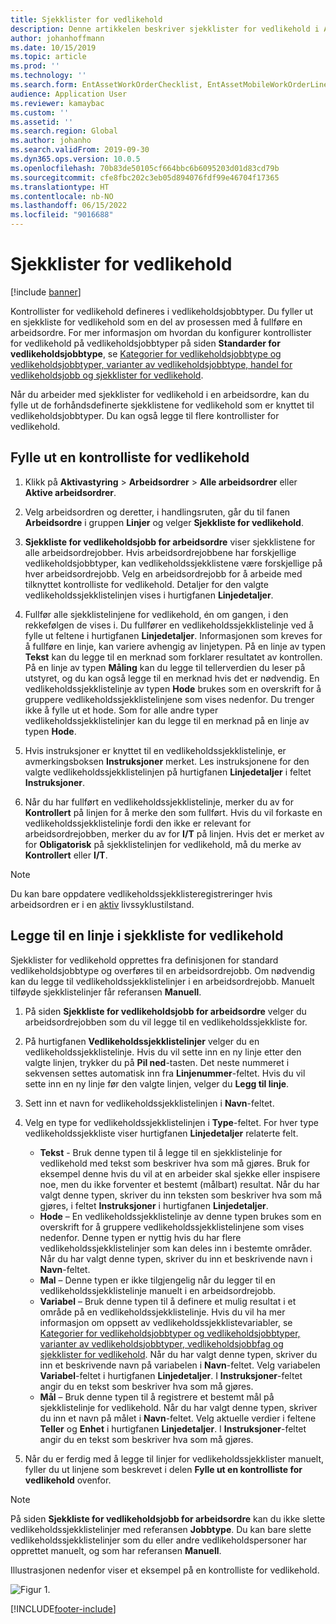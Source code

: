 ```yaml
---
title: Sjekklister for vedlikehold
description: Denne artikkelen beskriver sjekklister for vedlikehold i Aktivastyring.
author: johanhoffmann
ms.date: 10/15/2019
ms.topic: article
ms.prod: ''
ms.technology: ''
ms.search.form: EntAssetWorkOrderChecklist, EntAssetMobileWorkOrderLineChecklistDetails
audience: Application User
ms.reviewer: kamaybac
ms.custom: ''
ms.assetid: ''
ms.search.region: Global
ms.author: johanho
ms.search.validFrom: 2019-09-30
ms.dyn365.ops.version: 10.0.5
ms.openlocfilehash: 70b83de50105cf664bbc6b6095203d01d83cd79b
ms.sourcegitcommit: cfe8fbc202c3eb05d894076fdf99e46704f17365
ms.translationtype: HT
ms.contentlocale: nb-NO
ms.lasthandoff: 06/15/2022
ms.locfileid: "9016688"
---
```

# <a name="maintenance-checklists"></a>Sjekklister for vedlikehold

[!include [banner](../../includes/banner.md)]



Kontrollister for vedlikehold defineres i vedlikeholdsjobbtyper. Du fyller ut en sjekkliste for vedlikehold som en del av prosessen med å fullføre en arbeidsordre. For mer informasjon om hvordan du konfigurer kontrollister for vedlikehold på vedlikeholdsjobbtyper på siden **Standarder for vedlikeholdsjobbtype**, se [Kategorier for vedlikeholdsjobbtype og vedlikeholdsjobbtyper, varianter av vedlikeholdsjobbtype, handel for vedlikeholdsjobb og sjekklister for vedlikehold](../setup-for-work-orders/job-groups-and-job-types-variants-trades-and-checklists.md).

Når du arbeider med sjekklister for vedlikehold i en arbeidsordre, kan du fylle ut de forhåndsdefinerte sjekklistene for vedlikehold som er knyttet til vedlikeholdsjobbtyper. Du kan også legge til flere kontrollister for vedlikehold.


## <a name="fill-in-a-maintenance-checklist"></a>Fylle ut en kontrolliste for vedlikehold

1. Klikk på **Aktivastyring** > **Arbeidsordrer** > **Alle arbeidsordrer** eller **Aktive arbeidsordrer**.

2. Velg arbeidsordren og deretter, i handlingsruten, går du til fanen **Arbeidsordre** i gruppen **Linjer** og velger **Sjekkliste for vedlikehold**.

3. **Sjekkliste for vedlikeholdsjobb for arbeidsordre** viser sjekklistene for alle arbeidsordrejobber. Hvis arbeidsordrejobbene har forskjellige vedlikeholdsjobbtyper, kan vedlikeholdssjekklistene være forskjellige på hver arbeidsordrejobb. Velg en arbeidsordrejobb for å arbeide med tilknyttet kontrolliste for vedlikehold. Detaljer for den valgte vedlikeholdssjekklistelinjen vises i hurtigfanen **Linjedetaljer**.

4. Fullfør alle sjekklistelinjene for vedlikehold, én om gangen, i den rekkefølgen de vises i. Du fullfører en vedlikeholdssjekklistelinje ved å fylle ut feltene i hurtigfanen **Linjedetaljer**. Informasjonen som kreves for å fullføre en linje, kan variere avhengig av linjetypen. På en linje av typen **Tekst** kan du legge til en merknad som forklarer resultatet av kontrollen. På en linje av typen **Måling** kan du legge til tellerverdien du leser på utstyret, og du kan også legge til en merknad hvis det er nødvendig. En vedlikeholdssjekklistelinje av typen **Hode** brukes som en overskrift for å gruppere vedlikeholdssjekklistelinjene som vises nedenfor. Du trenger ikke å fylle ut et hode. Som for alle andre typer vedlikeholdssjekklistelinjer kan du legge til en merknad på en linje av typen **Hode**.

5. Hvis instruksjoner er knyttet til en vedlikeholdssjekklistelinje, er avmerkingsboksen **Instruksjoner** merket. Les instruksjonene for den valgte vedlikeholdssjekklistelinjen på hurtigfanen **Linjedetaljer** i feltet **Instruksjoner**.

6. Når du har fullført en vedlikeholdssjekklistelinje, merker du av for **Kontrollert** på linjen for å merke den som fullført. Hvis du vil forkaste en vedlikeholdssjekklistelinje fordi den ikke er relevant for arbeidsordrejobben, merker du av for **I/T** på linjen. Hvis det er merket av for **Obligatorisk** på sjekklistelinjen for vedlikehold, må du merke av **Kontrollert** eller **I/T**.

>[!NOTE]
>Du kan bare oppdatere vedlikeholdssjekklisteregistreringer hvis arbeidsordren er i en [aktiv](../setup-for-work-orders/work-order-lifecycle-states.md) livssyklustilstand.  


## <a name="add-a-maintenance-checklist-line"></a>Legge til en linje i sjekkliste for vedlikehold

Sjekklister for vedlikehold opprettes fra definisjonen for standard vedlikeholdsjobbtype og overføres til en arbeidsordrejobb. Om nødvendig kan du legge til vedlikeholdssjekklistelinjer i en arbeidsordrejobb. Manuelt tilføyde sjekklistelinjer får referansen **Manuell**.

1. På siden **Sjekkliste for vedlikeholdsjobb for arbeidsordre** velger du arbeidsordrejobben som du vil legge til en vedlikeholdssjekkliste for.

2. På hurtigfanen **Vedlikeholdssjekklistelinjer** velger du en vedlikeholdssjekklistelinje. Hvis du vil sette inn en ny linje etter den valgte linjen, trykker du på **Pil ned**-tasten. Det neste nummeret i sekvensen settes automatisk inn fra **Linjenummer**-feltet. Hvis du vil sette inn en ny linje før den valgte linjen, velger du **Legg til linje**. 

3. Sett inn et navn for vedlikeholdssjekklistelinjen i **Navn**-feltet.

4. Velg en type for vedlikeholdssjekklistelinjen i **Type**-feltet. For hver type vedlikeholdssjekkliste viser hurtigfanen **Linjedetaljer** relaterte felt.
    - **Tekst** - Bruk denne typen til å legge til en sjekklistelinje for vedlikehold med tekst som beskriver hva som må gjøres. Bruk for eksempel denne hvis du vil at en arbeider skal sjekke eller inspisere noe, men du ikke forventer et bestemt (målbart) resultat. Når du har valgt denne typen, skriver du inn teksten som beskriver hva som må gjøres, i feltet **Instruksjoner** i hurtigfanen **Linjedetaljer**.
    - **Hode** – En vedlikeholdssjekklistelinje av denne typen brukes som en overskrift for å gruppere vedlikeholdssjekklistelinjene som vises nedenfor. Denne typen er nyttig hvis du har flere vedlikeholdssjekklistelinjer som kan deles inn i bestemte områder. Når du har valgt denne typen, skriver du inn et beskrivende navn i **Navn**-feltet.
    - **Mal** – Denne typen er ikke tilgjengelig når du legger til en vedlikeholdssjekklistelinje manuelt i en arbeidsordrejobb.  
    - **Variabel** – Bruk denne typen til å definere et mulig resultat i et område på en vedlikeholdssjekklistelinje. Hvis du vil ha mer informasjon om oppsett av vedlikeholdssjekklistevariabler, se [Kategorier for vedlikeholdsjobbtyper og vedlikeholdsjobbtyper, varianter av vedlikeholdsjobbtyper, vedlikeholdsjobbfag og sjekklister for vedlikehold](../setup-for-work-orders/job-groups-and-job-types-variants-trades-and-checklists.md). Når du har valgt denne typen, skriver du inn et beskrivende navn på variabelen i **Navn**-feltet. Velg variabelen **Variabel**-feltet i hurtigfanen **Linjedetaljer**. I **Instruksjoner**-feltet angir du en tekst som beskriver hva som må gjøres.
    - **Mål** – Bruk denne typen til å registrere et bestemt mål på sjekklistelinje for vedlikehold. Når du har valgt denne typen, skriver du inn et navn på målet i **Navn**-feltet. Velg aktuelle verdier i feltene **Teller** og **Enhet** i hurtigfanen **Linjedetaljer**. I **Instruksjoner**-feltet angir du en tekst som beskriver hva som må gjøres.

5. Når du er ferdig med å legge til linjer for vedlikeholdssjekklister manuelt, fyller du ut linjene som beskrevet i delen **Fylle ut en kontrolliste for vedlikehold** ovenfor.

>[!NOTE]
>På siden **Sjekkliste for vedlikeholdsjobb for arbeidsordre** kan du ikke slette vedlikeholdssjekklistelinjer med referansen **Jobbtype**. Du kan bare slette vedlikeholdssjekklistelinjer som du eller andre vedlikeholdspersoner har opprettet manuelt, og som har referansen **Manuell**.

Illustrasjonen nedenfor viser et eksempel på en kontrolliste for vedlikehold.

![Figur 1.](media/14-work-orders.png)



[!INCLUDE[footer-include](../../../includes/footer-banner.md)]
